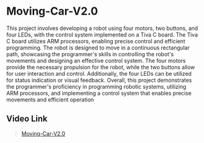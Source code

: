 # Moving-Car-V2.0
This project involves developing a robot using four motors, two buttons, and four LEDs, with the control system implemented on a Tiva C board.
The Tiva C board utilizes ARM processors, enabling precise control and efficient programming. The robot is designed to move in a continuous
rectangular path, showcasing the programmer's skills in controlling the robot's movements and designing an effective control system. The four 
motors provide the necessary propulsion for the robot, while the two buttons allow for user interaction and control. Additionally, the four LEDs 
can be utilized for status indication or visual feedback. Overall, this project demonstrates the programmer's proficiency in programming robotic 
systems, utilizing ARM processors, and implementing a control system that enables precise movements and efficient operation

## Video Link
> [Moving-Car-V2.0]()
